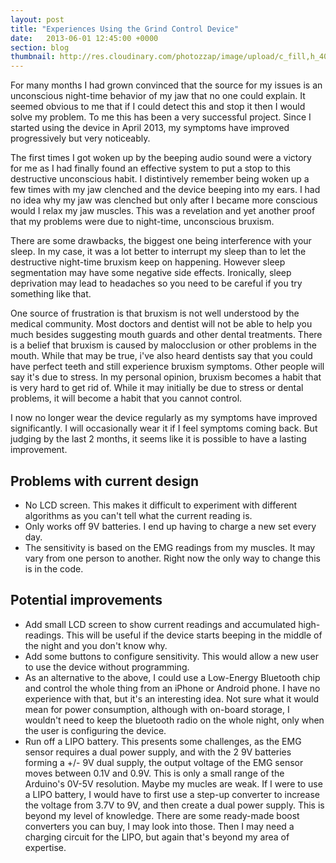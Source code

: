```yaml
---
layout: post
title: "Experiences Using the Grind Control Device"
date:   2013-06-01 12:45:00 +0000
section: blog
thumbnail: http://res.cloudinary.com/photozzap/image/upload/c_fill,h_400,w_400/v1454745964/gc_website_blog/20130601-P6010010.jpg
---
```

For many months I had grown convinced that the source for my issues is an unconscious night-time behavior of my jaw that no one could explain. It seemed obvious to me that if I could detect this and stop it then I would solve my problem. To me this has been a very successful project. Since I started using the device in April 2013, my symptoms have improved progressively but very noticeably.

The first times I got woken up by the beeping audio sound were a victory for me as I had finally found an effective system to put a stop to this destructive unconscious habit. I distintively remember being woken up a few times with my jaw clenched and the device beeping into my ears. I had no idea why my jaw was clenched but only after I became more conscious would I relax my jaw muscles. This was a revelation and yet another proof that my problems were due to night-time, unconscious bruxism.

There are some drawbacks, the biggest one being interference with your sleep. In my case, it was a lot better to interrupt my sleep than to let the destructive night-time bruxism keep on happening. However sleep segmentation may have some negative side effects. Ironically, sleep deprivation may lead to headaches so you need to be careful if you try something like that.

One source of frustration is that bruxism is not well understood by the medical community. Most doctors and dentist will not be able to help you much besides suggesting mouth guards and other dental treatments. There is a belief that bruxism is caused by malocclusion or other problems in the mouth. While that may be true, i've also heard dentists say that you could have perfect teeth and still experience bruxism symptoms. Other people will say it's due to stress. In my personal opinion, bruxism becomes a habit that is very hard to get rid of. While it may initially be due to stress or dental problems, it will become a habit that you cannot control.

I now no longer wear the device regularly as my symptoms have improved significantly. I will occasionally wear it if I feel symptoms coming back. But judging by the last 2 months, it seems like it is possible to have a lasting improvement.

Problems with current design
----------------------------

 *  No LCD screen. This makes it difficult to experiment with different algorithms as you can't tell what the current reading is.
 * Only works off 9V batteries. I end up having to charge a new set every day.
 * The sensitivity is based on the EMG readings from my muscles. It may vary from one person to another. Right now the only way to change this is in the code.

Potential improvements
----------------------

 * Add small LCD screen to show current readings and accumulated high-readings. This will be useful if the device starts beeping in the middle of the night and you don't know why.
 * Add some buttons to configure sensitivity. This would allow a new user to use the device without programming.
 * As an alternative to the above, I could use a Low-Energy Bluetooth chip and control the whole thing from an iPhone or Android phone. I have no experience with that, but it's an interesting idea. Not sure what it would mean for power consumption, although with on-board storage, I wouldn't need to keep the bluetooth radio on the whole night, only when the user is configuring the device.
 * Run off a LIPO battery. This presents some challenges, as the EMG sensor requires a dual power supply, and with the 2 9V batteries forming a +/- 9V dual supply, the output voltage of the EMG sensor moves between 0.1V and 0.9V. This is only a small range of the Arduino's 0V-5V resolution. Maybe my mucles are weak. If I were to use a LIPO battery, I would have to first use a step-up converter to increase the voltage from 3.7V to 9V, and then create a dual power supply. This is beyond my level of knowledge. There are some ready-made boost converters you can buy, I may look into those. Then I may need a charging circuit for the LIPO, but again that's beyond my area of expertise.
